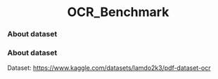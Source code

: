<H1 align="center">OCR_Benchmark</H1>
<H3 align="left">About dataset</H3>

<H3 align="left">About dataset</H3>

Dataset: https://www.kaggle.com/datasets/lamdo2k3/pdf-dataset-ocr 
